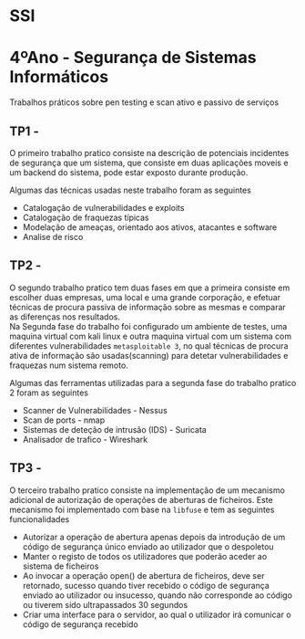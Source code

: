 # SSI
# 4ºAno - Segurança de Sistemas Informáticos 
Trabalhos práticos sobre pen testing e scan ativo e passivo de serviços  

## TP1 -
O primeiro trabalho pratico consiste na descrição de potenciais incidentes de segurança que um sistema, que consiste em duas aplicações moveis e um backend do sistema, pode estar exposto durante produção. 

Algumas das técnicas usadas neste trabalho foram as seguintes

* Catalogação de vulnerabilidades e exploits
* Catalogação de fraquezas típicas 
* Modelação de ameaças, orientado aos ativos, atacantes e software
* Analise de risco


## TP2 -

O segundo trabalho pratico tem duas fases em que a primeira consiste em escolher duas empresas, uma local e uma grande corporação, e efetuar técnicas de procura passiva de informação sobre as mesmas e comparar as diferenças nos resultados.\
Na Segunda fase do trabalho foi configurado um ambiente de testes, uma maquina virtual com kali linux e outra maquina virtual com um sistema com diferentes vulnerabilidades `metasploitable 3`,  no qual técnicas de procura ativa de informação são usadas(scanning) para detetar vulnerabilidades e fraquezas num sistema remoto.

Algumas das ferramentas utilizadas para a segunda fase do trabalho pratico 2 foram as seguintes

* Scanner de Vulnerabilidades - Nessus
* Scan de ports - nmap
* Sistemas de deteção de intrusão (IDS) - Suricata
* Analisador de trafico - Wireshark


## TP3 -

O terceiro trabalho pratico consiste na implementação de um mecanismo adicional de autorização de operações de aberturas de ficheiros. Este mecanismo foi implementado com base na `libfuse` e tem as seguintes funcionalidades 

* Autorizar a operação de abertura apenas depois da introdução de um código
de segurança único enviado ao utilizador que o despoletou
* Manter o registo de todos os utilizadores que poderão aceder ao sistema de
ficheiros
* Ao invocar a operação open() de abertura de ficheiros, deve ser retornado,
sucesso quando tiver recebido o código de segurança enviado ao utilizador ou
insucesso, quando não corresponde ao código ou tiverem sido ultrapassados 30
segundos
* Criar uma interface para o servidor, ao qual o utilizador irá comunicar o
código de segurança recebido
